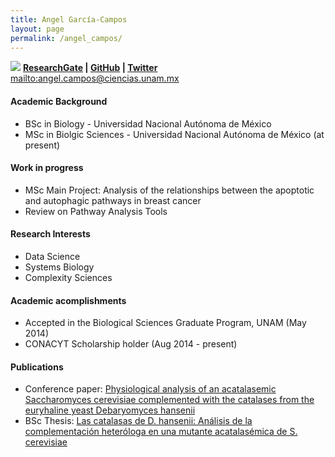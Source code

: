```yaml
---
title: Angel García-Campos
layout: page
permalink: /angel_campos/
---
```


![][image]
**[ResearchGate][3] | [GitHub][4] | [Twitter][5]**
<mailto:angel.campos@ciencias.unam.mx>

#### Academic Background

* BSc in Biology - Universidad Nacional Autónoma de México
* MSc in Biolgic Sciences - Universidad Nacional Autónoma de México (at present)

#### Work in progress
* MSc Main Project: Analysis of the relationships between the apoptotic and
autophagic pathways in breast cancer
* Review on Pathway Analysis Tools

#### Research Interests
* Data Science
* Systems Biology
* Complexity Sciences

#### Academic acomplishments
* Accepted in the Biological Sciences Graduate Program, UNAM (May 2014)
* CONACYT Scholarship holder (Aug 2014 - present)

#### Publications
* Conference paper: [Physiological analysis of an acatalasemic Saccharomyces
cerevisiae complemented with the catalases from the euryhaline yeast
Debaryomyces hansenii][1]
* BSc Thesis: [Las catalasas de D. hansenii: Análisis de la complementación
heteróloga en una mutante acatalasémica de S. cerevisiae][2]


[image]:https://i1.rgstatic.net/i/profile/6f5c1557779f73872d_l_bf970.jpg
[1]: https://www.researchgate.net/publication/278683392_Physiological_analysis_of_an_acatalasemic_Saccharomyces_cerevisiae_complemented_with_the_catalases_from_the_euryhaline_yeast_Debaryomyces_hanse
[2]: https://www.researchgate.net/publication/278683656_Las_catalasas_de_D._hansenii_Anlisis_de_la_complementacin_heterloga_en_una_mutante_acatalasmica_de_S._cerevisiae
[3]: https://www.researchgate.net/profile/Angel_Garcia-Campos
[4]: https://github.com/AngelCampos
[5]: https://twitter.com/FangOokami
